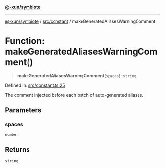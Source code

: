[**@-xun/symbiote**](../../../README.md)

***

[@-xun/symbiote](../../../README.md) / [src/constant](../README.md) / makeGeneratedAliasesWarningComment

# Function: makeGeneratedAliasesWarningComment()

> **makeGeneratedAliasesWarningComment**(`spaces`): `string`

Defined in: [src/constant.ts:25](https://github.com/Xunnamius/symbiote/blob/16e65ca9568c2c290d9cbc170fcee40ca3a63520/src/constant.ts#L25)

The comment injected before each batch of auto-generated aliases.

## Parameters

### spaces

`number`

## Returns

`string`
